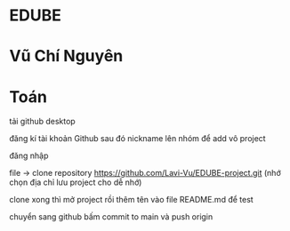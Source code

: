 # EDUBE
# Vũ Chí Nguyên
# Toán
tải github desktop

đăng kí tài khoản Github sau đó nickname lên nhóm để add vô project

đăng nhập

file -> clone repository https://github.com/Lavi-Vu/EDUBE-project.git (nhớ chọn địa chỉ lưu project cho dễ nhớ)

clone xong thì mở project rồi thêm tên vào file README.md để test

chuyển sang github bấm commit to main và push origin